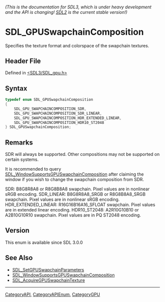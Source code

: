 ###### (This is the documentation for SDL3, which is under heavy development and the API is changing! [SDL2](https://wiki.libsdl.org/SDL2/) is the current stable version!)
# SDL_GPUSwapchainComposition

Specifies the texture format and colorspace of the swapchain textures.

## Header File

Defined in [<SDL3/SDL_gpu.h>](https://github.com/libsdl-org/SDL/blob/main/include/SDL3/SDL_gpu.h)

## Syntax

```c
typedef enum SDL_GPUSwapchainComposition
{
    SDL_GPU_SWAPCHAINCOMPOSITION_SDR,
    SDL_GPU_SWAPCHAINCOMPOSITION_SDR_LINEAR,
    SDL_GPU_SWAPCHAINCOMPOSITION_HDR_EXTENDED_LINEAR,
    SDL_GPU_SWAPCHAINCOMPOSITION_HDR10_ST2048
} SDL_GPUSwapchainComposition;
```

## Remarks

SDR will always be supported. Other compositions may not be supported on
certain systems.

It is recommended to query
[SDL_WindowSupportsGPUSwapchainComposition](SDL_WindowSupportsGPUSwapchainComposition)
after claiming the window if you wish to change the swapchain composition
from SDR.

SDR: B8G8R8A8 or R8G8B8A8 swapchain. Pixel values are in nonlinear sRGB
encoding. SDR_LINEAR: B8G8R8A8_SRGB or R8G8B8A8_SRGB swapchain. Pixel
values are in nonlinear sRGB encoding. HDR_EXTENDED_LINEAR:
R16G16B16A16_SFLOAT swapchain. Pixel values are in extended linear
encoding. HDR10_ST2048: A2R10G10B10 or A2B10G10R10 swapchain. Pixel values
are in PQ ST2048 encoding.

## Version

This enum is available since SDL 3.0.0

## See Also

- [SDL_SetGPUSwapchainParameters](SDL_SetGPUSwapchainParameters)
- [SDL_WindowSupportsGPUSwapchainComposition](SDL_WindowSupportsGPUSwapchainComposition)
- [SDL_AcquireGPUSwapchainTexture](SDL_AcquireGPUSwapchainTexture)

----
[CategoryAPI](CategoryAPI), [CategoryAPIEnum](CategoryAPIEnum), [CategoryGPU](CategoryGPU)

